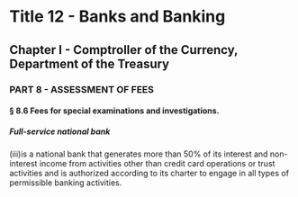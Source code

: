 
# Title 12 - Banks and Banking
## Chapter I - Comptroller of the Currency, Department of the Treasury
### PART 8 - ASSESSMENT OF FEES
#### § 8.6 Fees for special examinations and investigations.
##### Full-service national bank

(iii)is a national bank that generates more than 50% of its interest and non-interest income from activities other than credit card operations or trust activities and is authorized according to its charter to engage in all types of permissible banking activities.
